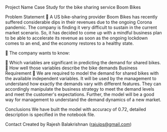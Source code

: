 Project Name
Case Study for the bike sharing service Boom Bikes

Problem Statement
	A US bike-sharing provider Boom Bikes has recently suffered considerable dips in their revenues due to the ongoing Corona pandemic. The company is finding it very difficult to sustain in the current market scenario. So, it has decided to come up with a mindful business plan to be able to accelerate its revenue as soon as the ongoing lockdown comes to an end, and the economy restores to a healthy state.

	The company wants to know:

	Which variables are significant in predicting the demand for shared bikes.
	How well those variables describe the bike demands
Business Requirement
	We are required to model the demand for shared bikes with the available independent variables. It will be used by the management to understand how exactly the demands vary with different features. They can accordingly manipulate the business strategy to meet the demand levels and meet the customer's expectations. Further, the model will be a good way for management to understand the demand dynamics of a new market.

Conclusions
We have built the model with accuracy of 0.72, detailed description is specified in the notebook file.

Contact
Created by Rajesh Balakrishnan (rajuips@gmail.com)

